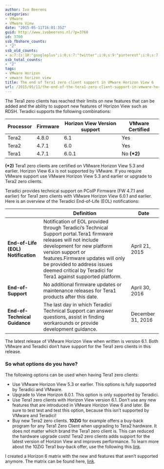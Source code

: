 ```yaml
---
author: Ivo Beerens
categories:
- VMware
- VMware View
date: "2015-05-11T16:01:35Z"
guid: http://www.ivobeerens.nl/?p=3760
id: 3760
ssb_fbshare_counts:
- "2"
ssb_old_counts:
- a:7:{s:10:"googleplus";i:0;s:7:"twitter";i:0;s:9:"pinterest";i:0;s:7:"fbshare";i:2;s:8:"linkedin";i:0;s:6:"reddit";i:0;s:6:"tumblr";i:0;}
ssb_total_counts:
- "2"
tags:
- VMware Horizon
- vmware horizon view
title: The end of Tera1 zero client support in VMware Horizon View 6
url: /2015/05/11/the-end-of-the-tera1-zero-client-support-in-vmware-horizon-view-6/
---
```


The Tera1 zero clients has reached their limits on new features that can be added and the ability to support new features of Horizon View such as RDSH. Teradici supports the following combinations:

| **Processor** | **Firmware** | **Horizon View Version support** | **VMware Certified** |
|---|---|---|---|
| Tera2 | 4.8.0 | 6.1 | Yes |
| Tera2 | 4.7.1 | 6.0 | Yes |
| Tera1 | 4.7.1 | 6.0.1 | No **(\*2)** |

**(\*2)** Tera1 zero clients are certified on VMware Horizon View 5.3 and earlier. Horizon View 6.x is not supported by VMware. If you require VMware support use VMware Horizon View 5.3 and earlier or upgrade to Tera2 zero clients.

Teradici provides technical support on PCoIP Firmware (FW 4.7.1 and earlier) for Tera1 zero clients with VMware Horizon View 6.0.1 and earlier. Here is an overview of the Teradici End-of-Life (EOL) notifications:

|  | **Definition** | **Date** |
|---|---|---|
| **End-of-Life (EOL) Notification** | Notification of EOL provided through Teradici’s Technical Support portal.Tera1 firmware releases will not include development for new platform version support or features.Firmware updates will only be provided to address issues deemed critical by Teradici for Tera1 against supported platform. | April 21, 2015 |
| **End-of-Support** | No additional firmware updates or maintenance releases for Tera1 products after this date. | April 30, 2016 |
| **End-of-Technical Guidance** | The last day in which Teradici Technical Support can answer questions, assist in finding workarounds or provide development guidance. | December 31, 2016 |

The latest release of VMware Horizon View when written is version 6.1. Both VMware and Teradici don’t have support for the Tera1 zero clients in this release.

### **So what options do you have?**

The following options can be used when having Tera1 zero clients:

- Use VMware Horizon View 5.3 or earlier. This options is fully supported by Teradici and VMware.
- Upgrade to View Horizon 6.0.1. This option is only supported by Teradici.
- Use Tera1 zero clients with Horizon View version 6.1. Don’t use any new features that are introduced in VMware Horizon View 6 and later. Be sure to test test and test this option, because this isn’t supported by VMware and Teradici!
- Buy new Tera2 zero clients. **10ZiG** for example offers a buy-back program for any Tera1 Zero Client when upgrading to Tera2 hardware. It does not matter which brand the Tera1 zero client is. This can reduced the hardware upgrade costs! Tera2 zero clients adds support for the latest version of Horizon View and improves performance. To learn more about the 10ZiG Tera1 buy-back offer, use the following this [link](http://www.pages03.net/10zig/terra1/).

I created a Horizon 6 matrix with the new and features that aren’t supported anymore. The matrix can be found here, [link](http://www.pages03.net/10zig/buyback_page/).
